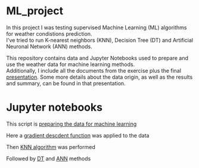 # ML_project
In this project I was testing supervised Machine Learning (ML) algorithms for weather condistions prediction.  
I've tried to run K-nearest neighbors (KNN), Decision Tree (DT) and Artificial Neuronal Network (ANN) methods.

This repository contains data and Jupyter Notebooks used to prepare and use the weather data for machine learning methods.  
Additionally, I include all the documents from the exercise plus the final [presentation](Others/Exercise_1.6_Presentation_JKG).
Some more details about the data origin, as well as the results and summary, can be found in that presentation.

# Jupyter notebooks

This script is [preparing the data for machine learning](Exercise_1.2_JKG)  

Here a [gradient descdent function](Exercise_1.3_JKG) was applied to the data  

Then [KNN algorithm](Exercise_1.4_JKG) was performed  

Followed by [DT](Exercise_1.5_DT_JKG) and [ANN](Exercise_1.5_ANN_JKG) methods  

